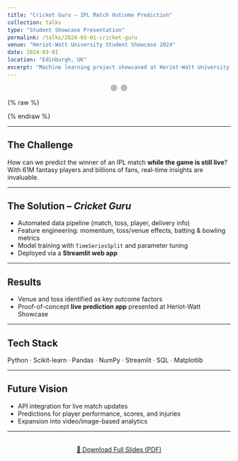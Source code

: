 ```yaml
---
title: "Cricket Guru – IPL Match Outcome Prediction"
collection: talks
type: "Student Showcase Presentation"
permalink: /talks/2024-03-01-cricket-guru
venue: "Heriot-Watt University Student Showcase 2024"
date: 2024-03-01
location: "Edinburgh, UK"
excerpt: "Machine learning project showcased at Heriot-Watt University to predict IPL match outcomes in real-time using ball-by-ball data, feature engineering, and a Streamlit app."
---
```


<!-- 📸 Simple image slider using radio buttons -->
<div class="slideshow-container">

  <div class="mySlides fade">
    <img src="/images/talks-slide1.jpg" alt="Cricket Guru Presentation 1">
  </div>

  <div class="mySlides fade">
    <img src="/images/talks-slide2.jpg" alt="Cricket Guru Presentation 2">
  </div>

  <div style="text-align:center">
    <span class="dot"></span> 
    <span class="dot"></span> 
  </div>
</div>

<style>
.slideshow-container {
  max-width: 1000px;
  position: relative;
  margin: auto;
}
.mySlides {display: none;}
.mySlides img {
  width: 100%;
  max-height: 500px;
  object-fit: cover;
}
.dot {
  cursor: pointer;
  height: 15px;
  width: 15px;
  margin: 0 2px;
  background-color: #bbb;
  border-radius: 50%;
  display: inline-block;
  transition: background-color 0.6s ease;
}
.active {background-color: #717171;}
.fade {animation-name: fade; animation-duration: 1.5s;}
@keyframes fade {from {opacity: .4} to {opacity: 1}}
</style>

{% raw %}
<script>
let slideIndex = 0;
function showSlides() {
  let i;
  let slides = document.getElementsByClassName("mySlides");
  let dots = document.getElementsByClassName("dot");
  for (i = 0; i < slides.length; i++) {
    slides[i].style.display = "none";  
  }
  slideIndex++;
  if (slideIndex > slides.length) {slideIndex = 1}    
  for (i = 0; i < dots.length; i++) {
    dots[i].className = dots[i].className.replace(" active", "");
  }
  slides[slideIndex-1].style.display = "block";  
  dots[slideIndex-1].className += " active";
  setTimeout(showSlides, 4000); // Change every 4s
}
document.addEventListener("DOMContentLoaded", showSlides);
</script>
{% endraw %}


---

## The Challenge  
How can we predict the winner of an IPL match **while the game is still live**?  
With 61M fantasy players and billions of fans, real-time insights are invaluable.  

---

## The Solution – *Cricket Guru*  
- Automated data pipeline (match, toss, player, delivery info)  
- Feature engineering: momentum, toss/venue effects, batting & bowling metrics  
- Model training with `TimeSeriesSplit` and parameter tuning  
- Deployed via a **Streamlit web app**  

---

## Results  
- Venue and toss identified as key outcome factors  
- Proof-of-concept **live prediction app** presented at Heriot-Watt Showcase  

---

## Tech Stack  
Python · Scikit-learn · Pandas · NumPy · Streamlit · SQL · Matplotlib  

---

## Future Vision  
- API integration for live match updates  
- Predictions for player performance, scores, and injuries  
- Expansion into video/image-based analytics  

---

<div style="text-align: center; margin-top: 2rem;">
  <a href="/files/CricketGuru.pdf" class="btn btn--large btn--primary" target="_blank">
    📑 Download Full Slides (PDF)
  </a>
</div>
